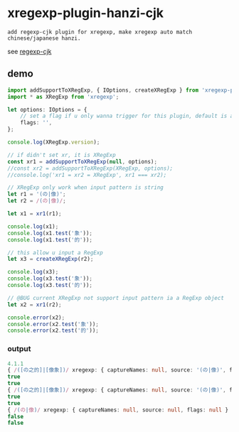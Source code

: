 # xregexp-plugin-hanzi-cjk

    add regexp-cjk plugin for xregexp, make xregexp auto match chinese/japanese hanzi.


see [regexp-cjk](https://www.npmjs.com/package/regexp-cjk)

## demo

```ts
import addSupportToXRegExp, { IOptions, createXRegExp } from 'xregexp-plugin-hanzi-cjk';
import * as XRegExp from 'xregexp';
```

```ts
let options: IOptions = {
	// set a flag if u only wanna trigger for this plugin, default is auto enable
	flags: '',
};

console.log(XRegExp.version);

// if didn't set xr, it is XRegExp
const xr1 = addSupportToXRegExp(null, options);
//const xr2 = addSupportToXRegExp(XRegExp, options);
//console.log('xr1 = xr2 = XRegExp', xr1 === xr2);

// XRegExp only work when input pattern is string
let r1 = '(の|像)';
let r2 = /(の|像)/;

let x1 = xr1(r1);

console.log(x1);
console.log(x1.test('象'));
console.log(x1.test('的'));

// this allow u input a RegExp
let x3 = createXRegExp(r2);

console.log(x3);
console.log(x3.test('象'));
console.log(x3.test('的'));

// @BUG current XRegExp not support input pattern ia a RegExp object
let x2 = xr1(r2);

console.error(x2);
console.error(x2.test('象'));
console.error(x2.test('的'));
```

### output

```ts
4.1.1
{ /([の之的]|[像象])/ xregexp: { captureNames: null, source: '(の|像)', flags: '' } }
true
true
{ /([の之的]|[像象])/ xregexp: { captureNames: null, source: '(の|像)', flags: '' } }
true
true
{ /(の|像)/ xregexp: { captureNames: null, source: null, flags: null } }
false
false
```
